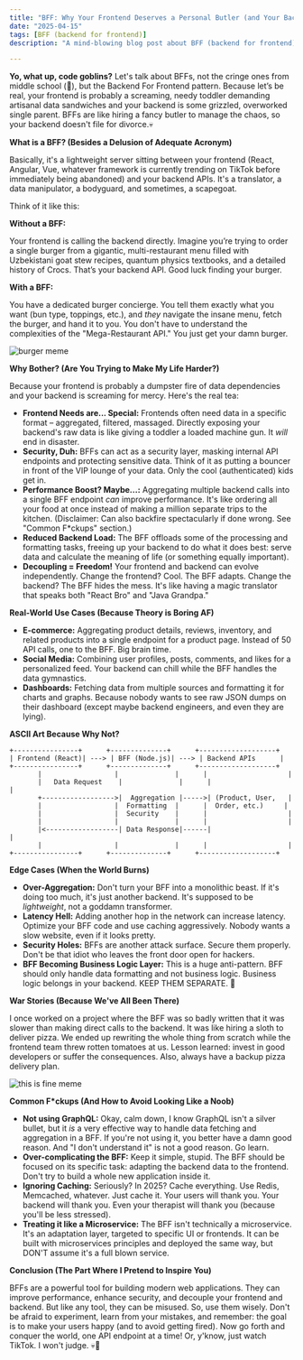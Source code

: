 ```yaml
---
title: "BFF: Why Your Frontend Deserves a Personal Butler (and Your Backend Hates You)"
date: "2025-04-15"
tags: [BFF (backend for frontend)]
description: "A mind-blowing blog post about BFF (backend for frontend), written for chaotic Gen Z engineers."

---
```


**Yo, what up, code goblins?** Let's talk about BFFs, not the cringe ones from middle school (🤢), but the Backend For Frontend pattern. Because let’s be real, your frontend is probably a screaming, needy toddler demanding artisanal data sandwiches and your backend is some grizzled, overworked single parent. BFFs are like hiring a fancy butler to manage the chaos, so your backend doesn't file for divorce.💀

**What is a BFF? (Besides a Delusion of Adequate Acronym)**

Basically, it's a lightweight server sitting between your frontend (React, Angular, Vue, whatever framework is currently trending on TikTok before immediately being abandoned) and your backend APIs. It's a translator, a data manipulator, a bodyguard, and sometimes, a scapegoat.

Think of it like this:

**Without a BFF:**

Your frontend is calling the backend directly. Imagine you’re trying to order a single burger from a gigantic, multi-restaurant menu filled with Uzbekistani goat stew recipes, quantum physics textbooks, and a detailed history of Crocs. That’s your backend API. Good luck finding your burger.

**With a BFF:**

You have a dedicated burger concierge. You tell them exactly what you want (bun type, toppings, etc.), and *they* navigate the insane menu, fetch the burger, and hand it to you. You don't have to understand the complexities of the "Mega-Restaurant API." You just get your damn burger.

![burger meme](https://i.imgflip.com/3t7k2a.jpg)

**Why Bother? (Are You Trying to Make My Life Harder?)**

Because your frontend is probably a dumpster fire of data dependencies and your backend is screaming for mercy. Here's the real tea:

*   **Frontend Needs are... Special:** Frontends often need data in a specific format – aggregated, filtered, massaged. Directly exposing your backend's raw data is like giving a toddler a loaded machine gun. It *will* end in disaster.
*   **Security, Duh:** BFFs can act as a security layer, masking internal API endpoints and protecting sensitive data. Think of it as putting a bouncer in front of the VIP lounge of your data. Only the cool (authenticated) kids get in.
*   **Performance Boost? Maybe...:** Aggregating multiple backend calls into a single BFF endpoint *can* improve performance. It's like ordering all your food at once instead of making a million separate trips to the kitchen. (Disclaimer: Can also backfire spectacularly if done wrong. See "Common F\*ckups" section.)
*   **Reduced Backend Load:** The BFF offloads some of the processing and formatting tasks, freeing up your backend to do what it does best: serve data and calculate the meaning of life (or something equally important).
*   **Decoupling = Freedom!** Your frontend and backend can evolve independently. Change the frontend? Cool. The BFF adapts. Change the backend? The BFF hides the mess. It's like having a magic translator that speaks both "React Bro" and "Java Grandpa."

**Real-World Use Cases (Because Theory is Boring AF)**

*   **E-commerce:** Aggregating product details, reviews, inventory, and related products into a single endpoint for a product page. Instead of 50 API calls, one to the BFF. Big brain time.
*   **Social Media:** Combining user profiles, posts, comments, and likes for a personalized feed. Your backend can chill while the BFF handles the data gymnastics.
*   **Dashboards:** Fetching data from multiple sources and formatting it for charts and graphs. Because nobody wants to see raw JSON dumps on their dashboard (except maybe backend engineers, and even they are lying).

**ASCII Art Because Why Not?**

```
+----------------+      +--------------+      +-------------------+
| Frontend (React)| ---> | BFF (Node.js)| ---> | Backend APIs      |
+----------------+      +--------------+      +-------------------+
       |                  |              |      |                    |
       |   Data Request    |              |      |                    |
       +------------------>|  Aggregation |----->| (Product, User,   |
       |                  |  Formatting  |      |  Order, etc.)     |
       |                  |  Security    |      |                    |
       |                  |              |      |                    |
       |<------------------| Data Response|------|                    |
       |                  |              |      |                    |
+----------------+      +--------------+      +-------------------+
```

**Edge Cases (When the World Burns)**

*   **Over-Aggregation:** Don't turn your BFF into a monolithic beast. If it's doing too much, it's just another backend. It's supposed to be *lightweight*, not a goddamn transformer.
*   **Latency Hell:** Adding another hop in the network can increase latency. Optimize your BFF code and use caching aggressively. Nobody wants a slow website, even if it looks pretty.
*   **Security Holes:** BFFs are another attack surface. Secure them properly. Don't be that idiot who leaves the front door open for hackers.
*   **BFF Becoming Business Logic Layer:** This is a huge anti-pattern. BFF should only handle data formatting and not business logic. Business logic belongs in your backend. KEEP THEM SEPARATE. 🙏

**War Stories (Because We've All Been There)**

I once worked on a project where the BFF was so badly written that it was slower than making direct calls to the backend. It was like hiring a sloth to deliver pizza. We ended up rewriting the whole thing from scratch while the frontend team threw rotten tomatoes at us. Lesson learned: invest in good developers or suffer the consequences. Also, always have a backup pizza delivery plan.

![this is fine meme](https://i.kym-cdn.com/photos/images/newsfeed/002/374/336/237.jpg)

**Common F\*ckups (And How to Avoid Looking Like a Noob)**

*   **Not using GraphQL:** Okay, calm down, I know GraphQL isn't a silver bullet, but it *is* a very effective way to handle data fetching and aggregation in a BFF. If you're not using it, you better have a damn good reason. And "I don't understand it" is not a good reason. Go learn.
*   **Over-complicating the BFF:** Keep it simple, stupid. The BFF should be focused on its specific task: adapting the backend data to the frontend. Don't try to build a whole new application inside it.
*   **Ignoring Caching:** Seriously? In 2025? Cache everything. Use Redis, Memcached, whatever. Just cache it. Your users will thank you. Your backend will thank you. Even your therapist will thank you (because you'll be less stressed).
*   **Treating it like a Microservice:** The BFF isn't technically a microservice. It's an adaptation layer, targeted to specific UI or frontends. It can be built with microservices principles and deployed the same way, but DON'T assume it's a full blown service.

**Conclusion (The Part Where I Pretend to Inspire You)**

BFFs are a powerful tool for building modern web applications. They can improve performance, enhance security, and decouple your frontend and backend. But like any tool, they can be misused. So, use them wisely. Don't be afraid to experiment, learn from your mistakes, and remember: the goal is to make your users happy (and to avoid getting fired). Now go forth and conquer the world, one API endpoint at a time! Or, y'know, just watch TikTok. I won't judge. 💀🙏
